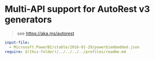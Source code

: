 # Multi-API support for AutoRest v3 generators

> see https://aka.ms/autorest

``` yaml $(enable-multi-api)
input-file:
  - Microsoft.PowerBI/stable/2016-01-29/powerbiembedded.json
require: $(this-folder)/../../../../profiles/readme.md
```
